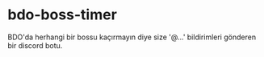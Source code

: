 # bdo-boss-timer


BDO'da herhangi bir bossu kaçırmayın diye size '@...' bildirimleri gönderen bir discord botu.

